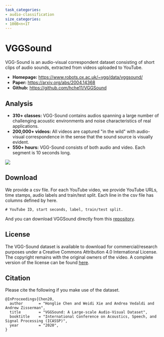 ```yaml
---
task_categories:
- audio-classification
size_categories:
- 100B<n<1T
---
```



# VGGSound
VGG-Sound is an audio-visual correspondent dataset consisting of short clips of audio sounds, extracted from videos uploaded to YouTube.


- **Homepage:** https://www.robots.ox.ac.uk/~vgg/data/vggsound/
- **Paper:** https://arxiv.org/abs/2004.14368
- **Github:** https://github.com/hche11/VGGSound

## Analysis

- **310+ classes:** VGG-Sound contains audios spanning a large number of challenging acoustic environments and noise characteristics of real applications.
- **200,000+ videos:** All videos are captured "in the wild" with audio-visual correspondence in the sense that the sound source is visually evident.
- **550+ hours:** VGG-Sound consists of both audio and video. Each segment is 10 seconds long.

![](src/data.png)
 

## Download

We provide a csv file. For each YouTube video, we provide YouTube URLs, time stamps, audio labels and train/test split. Each line in the csv file has columns defined by here.

```
# YouTube ID, start seconds, label, train/test split. 
```

And you can download VGGSound directly from this [repository](https://huggingface.co/datasets/Loie/VGGSound/tree/main).


## License
The VGG-Sound dataset is available to download for commercial/research purposes under a Creative Commons Attribution 4.0 International License. The copyright remains with the original owners of the video. A complete version of the license can be found [here](https://thor.robots.ox.ac.uk/datasets/vggsound/license_vggsound.txt).

## Citation
Please cite the following if you make use of the dataset.
```
@InProceedings{Chen20,
  author       = "Honglie Chen and Weidi Xie and Andrea Vedaldi and Andrew Zisserman",
  title        = "VGGSound: A Large-scale Audio-Visual Dataset",
  booktitle    = "International Conference on Acoustics, Speech, and Signal Processing (ICASSP)",
  year         = "2020",
}
```